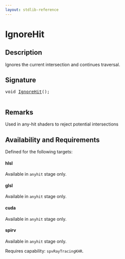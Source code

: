 ```yaml
---
layout: stdlib-reference
---
```


# IgnoreHit

## Description

Ignores the current intersection and continues traversal.



## Signature 

<pre>
<span class="code_keyword">void</span> <a href="ignorehit-06">IgnoreHit</a>();

</pre>

## Remarks
Used in any-hit shaders to reject potential intersections


## Availability and Requirements

Defined for the following targets:

#### hlsl
Available in `anyhit` stage only.

#### glsl
Available in `anyhit` stage only.

#### cuda
Available in `anyhit` stage only.

#### spirv
Available in `anyhit` stage only.

Requires capability: `spvRayTracingKHR`.


